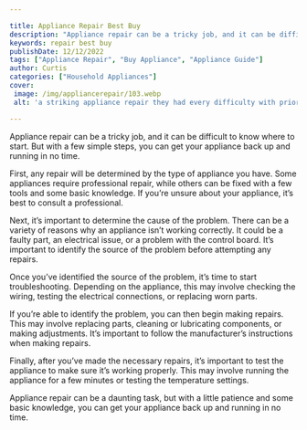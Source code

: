 ```yaml
---

title: Appliance Repair Best Buy
description: "Appliance repair can be a tricky job, and it can be difficult to know where to start. But with a few simple steps, you can get you...swipe up to find out"
keywords: repair best buy
publishDate: 12/12/2022
tags: ["Appliance Repair", "Buy Appliance", "Appliance Guide"]
author: Curtis
categories: ["Household Appliances"]
cover: 
 image: /img/appliancerepair/103.webp
 alt: 'a striking appliance repair they had every difficulty with prior'

---
```


Appliance repair can be a tricky job, and it can be difficult to know where to start. But with a few simple steps, you can get your appliance back up and running in no time.

First, any repair will be determined by the type of appliance you have. Some appliances require professional repair, while others can be fixed with a few tools and some basic knowledge. If you’re unsure about your appliance, it’s best to consult a professional.

Next, it’s important to determine the cause of the problem. There can be a variety of reasons why an appliance isn’t working correctly. It could be a faulty part, an electrical issue, or a problem with the control board. It’s important to identify the source of the problem before attempting any repairs.

Once you’ve identified the source of the problem, it’s time to start troubleshooting. Depending on the appliance, this may involve checking the wiring, testing the electrical connections, or replacing worn parts.

If you’re able to identify the problem, you can then begin making repairs. This may involve replacing parts, cleaning or lubricating components, or making adjustments. It’s important to follow the manufacturer’s instructions when making repairs.

Finally, after you’ve made the necessary repairs, it’s important to test the appliance to make sure it’s working properly. This may involve running the appliance for a few minutes or testing the temperature settings.

Appliance repair can be a daunting task, but with a little patience and some basic knowledge, you can get your appliance back up and running in no time.

